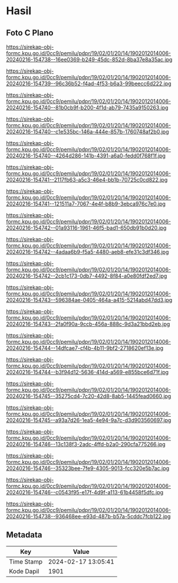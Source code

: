 # Hasil

## Foto C Plano

https://sirekap-obj-formc.kpu.go.id/0cc9/pemilu/pdpr/19/02/01/20/14/1902012014006-20240216-154738--16ee0369-b249-45dc-852d-8ba37e8a35ac.jpg

https://sirekap-obj-formc.kpu.go.id/0cc9/pemilu/pdpr/19/02/01/20/14/1902012014006-20240216-154739--96c36b52-f4ad-4f53-b6a3-99beecc6d222.jpg

https://sirekap-obj-formc.kpu.go.id/0cc9/pemilu/pdpr/19/02/01/20/14/1902012014006-20240216-154740--81b0cb9f-b200-4f1d-ab79-7435a9150263.jpg

https://sirekap-obj-formc.kpu.go.id/0cc9/pemilu/pdpr/19/02/01/20/14/1902012014006-20240216-154740--c1e535bc-146a-444e-857b-1760748af2b0.jpg

https://sirekap-obj-formc.kpu.go.id/0cc9/pemilu/pdpr/19/02/01/20/14/1902012014006-20240216-154740--4264d286-141b-4391-a6a0-fedd0f768f1f.jpg

https://sirekap-obj-formc.kpu.go.id/0cc9/pemilu/pdpr/19/02/01/20/14/1902012014006-20240216-154741--2117fb63-a5c3-46e4-bb1b-70725c0cd822.jpg

https://sirekap-obj-formc.kpu.go.id/0cc9/pemilu/pdpr/19/02/01/20/14/1902012014006-20240216-154741--121511a7-7067-4e4f-b8b9-3ebca976c7e0.jpg

https://sirekap-obj-formc.kpu.go.id/0cc9/pemilu/pdpr/19/02/01/20/14/1902012014006-20240216-154742--01a93116-1961-46f5-bad1-650db91b0d20.jpg

https://sirekap-obj-formc.kpu.go.id/0cc9/pemilu/pdpr/19/02/01/20/14/1902012014006-20240216-154742--4adaa6b9-f5a5-4480-aeb8-efe31c3df346.jpg

https://sirekap-obj-formc.kpu.go.id/0cc9/pemilu/pdpr/19/02/01/20/14/1902012014006-20240216-154742--2cb1c173-0db7-4492-8f84-a0e80fdf2ed7.jpg

https://sirekap-obj-formc.kpu.go.id/0cc9/pemilu/pdpr/19/02/01/20/14/1902012014006-20240216-154743--596384ae-0405-464a-a415-5214abd47dd3.jpg

https://sirekap-obj-formc.kpu.go.id/0cc9/pemilu/pdpr/19/02/01/20/14/1902012014006-20240216-154743--2fa0f90a-9ccb-456a-888c-9d3a21bbd2eb.jpg

https://sirekap-obj-formc.kpu.go.id/0cc9/pemilu/pdpr/19/02/01/20/14/1902012014006-20240216-154744--14dfcae7-cf4b-4b11-9bf2-2718620ef13e.jpg

https://sirekap-obj-formc.kpu.go.id/0cc9/pemilu/pdpr/19/02/01/20/14/1902012014006-20240216-154744--b3f94d12-5636-414d-a569-e855bce6d71f.jpg

https://sirekap-obj-formc.kpu.go.id/0cc9/pemilu/pdpr/19/02/01/20/14/1902012014006-20240216-154745--35275cd4-7c20-42d8-8ab5-1445fead0660.jpg

https://sirekap-obj-formc.kpu.go.id/0cc9/pemilu/pdpr/19/02/01/20/14/1902012014006-20240216-154745--a93a7d26-1ea5-4e94-9a7c-d3d903560697.jpg

https://sirekap-obj-formc.kpu.go.id/0cc9/pemilu/pdpr/19/02/01/20/14/1902012014006-20240216-154746--13c138f3-2adc-4ffd-b2a0-290cfa775266.jpg

https://sirekap-obj-formc.kpu.go.id/0cc9/pemilu/pdpr/19/02/01/20/14/1902012014006-20240216-154746--35323bee-7fe9-4305-9013-fcc320e5b7ac.jpg

https://sirekap-obj-formc.kpu.go.id/0cc9/pemilu/pdpr/19/02/01/20/14/1902012014006-20240216-154746--c0543f95-e17f-4d9f-a113-61b4458f5dfc.jpg

https://sirekap-obj-formc.kpu.go.id/0cc9/pemilu/pdpr/19/02/01/20/14/1902012014006-20240216-154738--936468ee-e93d-487b-b57a-5cddc7fcb122.jpg


## Metadata

| Key        | Value               |
| ---------- | ------------------- |
| Time Stamp | 2024-02-17 13:05:41 |
| Kode Dapil | 1901                |



